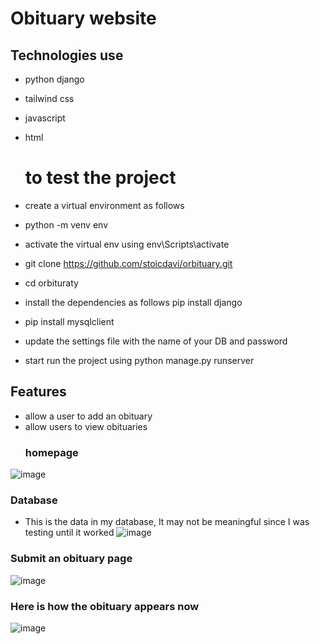# Obituary website
## Technologies use
- python django
- tailwind css
- javascript
- html
  # to test the project
 -  create a virtual environment as follows
 -  python -m venv env
 - activate the virtual env using   env\Scripts\activate
 - git clone https://github.com/stoicdavi/orbituary.git
 - cd orbituraty

 - install the dependencies as follows pip install django
 - pip install mysqlclient
 - update the settings file with the name of your DB and password
 - start run the project using python manage.py runserver
## Features
- allow a user to add an obituary
- allow users to view obituaries
  ### homepage
![image](https://github.com/user-attachments/assets/ee188a16-924d-4db9-a4aa-1609a0ac955d)
### Database
- This is the data in my database, It may not be meaningful since I was testing until it worked
![image](https://github.com/user-attachments/assets/987d4499-3d2a-4fa2-aacb-cefc15c76516)

### Submit an obituary page
![image](https://github.com/user-attachments/assets/5b3ad5a4-8929-454a-8400-e3b47f1feecc)

### Here is how the obituary appears now
![image](https://github.com/user-attachments/assets/8344d51d-607b-4d26-a403-3d68d32c4872)


